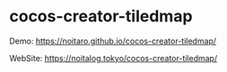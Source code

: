 # cocos-creator-tiledmap
Demo:
https://noitaro.github.io/cocos-creator-tiledmap/

WebSite:
https://noitalog.tokyo/cocos-creator-tiledmap/
